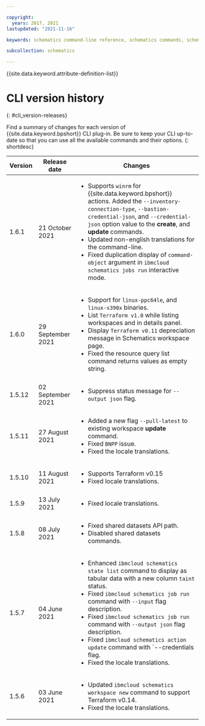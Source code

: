 ```yaml
---

copyright:
  years: 2017, 2021
lastupdated: "2021-11-16"

keywords: schematics command-line reference, schematics commands, schematics command-line, schematics reference, command-line, change log, command-line releases

subcollection: schematics

---
```


{{site.data.keyword.attribute-definition-list}}

# CLI version history 
{: #cli_version-releases}

Find a summary of changes for each version of {{site.data.keyword.bpshort}} CLI plug-in. Be sure to keep your CLI up-to-date so that you can use all the available commands and their options.
{: shortdesc}

| Version | Release date | Changes |
| ----- | ------- | -------------- |
| 1.6.1 | 21 October 2021 | <ul><li>Supports `winrm` for {{site.data.keyword.bpshort}} actions. Added the `--inventory-connection-type`, `--bastion-credential-json`, and `--credential-json` option value to the **create**, and **update** commands.</li><li>Updated non-english translations for the command-line. </li><li>Fixed duplication display of `command-object` argument in `ibmcloud schematics jobs run` interactive mode.</li></ul>|
| 1.6.0 | 29 September 2021 | <ul><li>Support for `linux-ppc64le`, and `linux-s390x` binaries. </li><li>List `Terraform v1.0` while listing workspaces and in details panel.</li><li>Display `Terraform v0.11` depreciation message in Schematics workspace page.</li><li>Fixed the resource query list command returns values as empty string.</li></ul>|
| 1.5.12 | 02 September 2021 | <ul><li>Suppress status message for `--output json` flag. </li></ul>|
| 1.5.11 | 27 August 2021 | <ul><li>Added a new flag `--pull-latest` to existing workspace **update** command. </li><li>Fixed `BNPP` issue.</li><li>Fixed the locale translations.</li></ul>|
| 1.5.10 | 11 August 2021 | <ul><li>Supports Terraform v0.15</li><li>Fixed locale translations.</li></ul>|
| 1.5.9 | 13 July 2021 | <ul><li>Fixed locale translations.</li></ul>|
| 1.5.8 | 08 July 2021 | <ul><li>Fixed shared datasets API path.</li><li>Disabled shared datasets commands.</li></ul>|
| 1.5.7 | 04 June 2021 | <ul><li>Enhanced `ibmcloud schematics state list` command to display as tabular data with a new column `taint` status.</li><li>Fixed `ibmcloud schematics job run` command with `--input` flag description.</li><li>Fixed `ibmcloud schematics job run` command with `--output json` flag description.</li><li>Fixed `ibmcloud schematics action update` command with `--credentials flag.</li><li>Fixed the locale translations.</li></ul>|
| 1.5.6 | 03 June 2021 | <ul><li>Updated `ibmcloud schematics workspace new` command to support Terraform v0.14.</li><li>Fixed the locale translations.</li></ul>|
